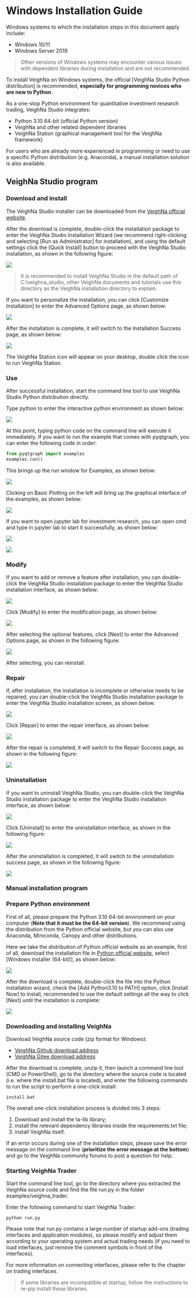 # Windows Installation Guide

Windows systems to which the installation steps in this document apply include:

- Windows 10/11
- Windows Server 2019

> Other versions of Windows systems may encounter various issues with dependent libraries during installation and are not recommended.

To install VeighNa on Windows systems, the official [VeighNa Studio Python distribution] is recommended, **especially for programming novices who are new to Python**.

As a one-stop Python environment for quantitative investment research trading, VeighNa Studio integrates:

- Python 3.10 64-bit (official Python version)
- VeighNa and other related dependent libraries
- VeighNa Station (graphical management tool for the VeighNa framework)

For users who are already more experienced in programming or need to use a specific Python distribution (e.g. Anaconda), a manual installation solution is also available.


## VeighNa Studio program

### Download and install

The VeighNa Studio installer can be downloaded from the [VeighNa official website](https://www.vnpy.com/).

After the download is complete, double-click the installation package to enter the VeighNa Studio Installation Wizard (we recommend right-clicking and selecting [Run as Administrator] for installation), and using the default settings click the [Quick Install] button to proceed with the VeighNa Studio installation, as shown in the following figure:

![](https://vnpy-doc.oss-cn-shanghai.aliyuncs.com/install/21.png)

> It is recommended to install VeighNa Studio in the default path of C:\veighna_studio, other VeighNa documents and tutorials use this directory as the VeighNa installation directory to explain.

If you want to personalize the installation, you can click [Customize Installation] to enter the Advanced Options page, as shown below:

![](https://vnpy-doc.oss-cn-shanghai.aliyuncs.com/install/24.png)

After the installation is complete, it will switch to the Installation Success page, as shown below:

![](https://vnpy-doc.oss-cn-shanghai.aliyuncs.com/install/26.png)

The VeighNa Station icon will appear on your desktop, double click the icon to run VeighNa Station.

### Use

After successful installation, start the command line tool to use VeighNa Studio Python distribution directly.

Type python to enter the interactive python environment as shown below:

![](https://vnpy-doc.oss-cn-shanghai.aliyuncs.com/install/29.png)

At this point, typing python code on the command line will execute it immediately. If you want to run the example that comes with pyqtgraph, you can enter the following code in order:

```python 3
from pyqtgraph import examples
examples.run()
```

This brings up the run window for Examples, as shown below:

![](https://vnpy-doc.oss-cn-shanghai.aliyuncs.com/install/30.png)

Clicking on Basic Plotting on the left will bring up the graphical interface of the examples, as shown below:

![](https://vnpy-doc.oss-cn-shanghai.aliyuncs.com/install/31.png)

If you want to open jupyter lab for investment research, you can open cmd and type in jupyter lab to start it successfully, as shown below:

![](https://vnpy-doc.oss-cn-shanghai.aliyuncs.com/install/32.png)

![](https://vnpy-doc.oss-cn-shanghai.aliyuncs.com/install/38.png)

### Modify

If you want to add or remove a feature after installation, you can double-click the VeighNa Studio installation package to enter the VeighNa Studio installation interface, as shown below:

![](https://vnpy-doc.oss-cn-shanghai.aliyuncs.com/install/33.png)

Click [Modify] to enter the modification page, as shown below:

![](https://vnpy-doc.oss-cn-shanghai.aliyuncs.com/install/35.png)

After selecting the optional features, click [Next] to enter the Advanced Options page, as shown in the following figure:

![](https://vnpy-doc.oss-cn-shanghai.aliyuncs.com/install/37.png)

After selecting, you can reinstall.

### Repair

If, after installation, the installation is incomplete or otherwise needs to be repaired, you can double-click the VeighNa Studio installation package to enter the VeighNa Studio installation screen, as shown below:

![](https://vnpy-doc.oss-cn-shanghai.aliyuncs.com/install/33.png)

Click [Repair] to enter the repair interface, as shown below:

![](https://vnpy-doc.oss-cn-shanghai.aliyuncs.com/install/34.png)

After the repair is completed, it will switch to the Repair Success page, as shown in the following figure:

![](https://vnpy-doc.oss-cn-shanghai.aliyuncs.com/install/15.png)

### Uninstallation

If you want to uninstall VeighNa Studio, you can double-click the VeighNa Studio installation package to enter the VeighNa Studio installation interface, as shown below:

![](https://vnpy-doc.oss-cn-shanghai.aliyuncs.com/install/33.png)

Click [Uninstall] to enter the uninstallation interface, as shown in the following figure:

![](https://vnpy-doc.oss-cn-shanghai.aliyuncs.com/install/27.png)

After the uninstallation is completed, it will switch to the uninstallation success page, as shown in the following figure:

![](https://vnpy-doc.oss-cn-shanghai.aliyuncs.com/install/28.png)


### Manual installation program

### Prepare Python environment

First of all, please prepare the Python 3.10 64-bit environment on your computer (**Note that it must be the 64-bit version**). We recommend using the distribution from the Python official website, but you can also use Anaconda, Miniconda, Canopy and other distributions.

Here we take the distribution of Python official website as an example, first of all, download the installation file in [Python official website](https://www.python.org/downloads/windows/), select [Windows installer (64-bit)], as shown below:

![](https://vnpy-doc.oss-cn-shanghai.aliyuncs.com/install/22.png)

After the download is complete, double-click the file into the Python installation wizard, check the [Add Python3.10 to PATH] option, click [Install Now] to install, recommended to use the default settings all the way to click [Next] until the installation is complete:

![](https://vnpy-doc.oss-cn-shanghai.aliyuncs.com/install/23.png)


### Downloading and installing VeighNa  

Download VeighNa source code (zip format for Windows):

- [VeighNa Github download address](https://github.com/vnpy/vnpy/releases)
- [VeighNa Gitee download address](https://gitee.com/mirrors/vn-py/releases)

After the download is complete, unzip it, then launch a command line tool (CMD or PowerShell), go to the directory where the source code is located (i.e. where the install.bat file is located), and enter the following commands to run the script to perform a one-click install:

```
install.bat
```

The overall one-click installation process is divided into 3 steps:

1. Download and install the ta-lib library;
2. install the relevant dependency libraries inside the requirements.txt file;
3. install VeighNa itself.

If an error occurs during one of the installation steps, please save the error message on the command line (**prioritize the error message at the bottom**) and go to the VeighNa community forums to post a question for help.

### Starting VeighNa Trader

Start the command line tool, go to the directory where you extracted the VeighNa source code and find the file run.py in the folder examples/veighna_trader.

Enter the following command to start VeighNa Trader:

```
python run.py 
```

Please note that run.py contains a large number of startup add-ons (trading interfaces and application modules), so please modify and adjust them according to your operating system and actual trading needs (if you need to load interfaces, just remove the comment symbols in front of the interfaces).

For more information on connecting interfaces, please refer to the chapter on trading interfaces.

> If some libraries are incompatible at startup, follow the instructions to re-pip install these libraries.
